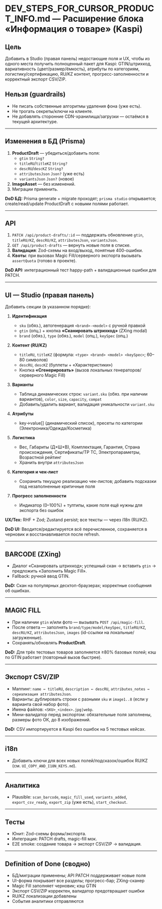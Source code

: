 # DEV_STEPS_FOR_CURSOR_PRODUCT_INFO.md — Расширение блока «Информация о товаре» (Kaspi)

## Цель
Добавить в Studio (правая панель) недостающие поля и UX, чтобы из одного места получить полноценный пакет для Kaspi: GTIN/штрихкод, вариативность (цвет/размер/ёмкость), атрибуты по категориям, логистику/сертификацию, RU/KZ контент, прогресс-заполненности и корректный экспорт CSV/ZIP.

## Нельзя (guardrails)
- Не писать собственные алгоритмы удаления фона (уже есть).
- Не трогать секреты/ключи на клиенте.
- Не добавлять сторонние CDN-хранилища/загрузки — остаёмся в текущей архитектуре.

---

## Изменения в БД (Prisma)
1. **ProductDraft** — убедиться/добавить поля:
   - `gtin` `String?`
   - `titleRU`/`titleKZ` `String?`
   - `descRU`/`descKZ` `String?`
   - `attributesJson` `Json?` (уже есть)
   - `variantsJson` `Json?` (новое)
2. **ImageAsset** — без изменений.
3. Миграции применить.

**DoD БД:** Prisma generate + migrate проходят; `prisma studio` открывается; create/read/update ProductDraft с новыми полями работает.

---

## API
1. `PATCH /api/product-drafts/:id` — поддержать обновление `gtin`, `titleRU/KZ`, `descRU/KZ`, `attributesJson`, `variantsJson`.
2. `GET /api/product-drafts` — вернуть новые поля в списке.
3. **Валидация**: Zod-схемы на вход/выход, понятные 400-ошибки.
4. **Квоты**: при вызовах Magic Fill/серверного экспорта вызывать `assertQuota` (готово в проекте).

**DoD API:** интеграционный тест happy-path + валидационные ошибки для PATCH.

---

## UI — Studio (правая панель)
Добавить секции (в указанном порядке):

1) **Идентификация**
   - `sku` (обяз.), автогенерация `<brand>-<model>` с ручной правкой
   - `gtin` (опц.) + кнопка **«Сканировать штрихкод»** (ZXing modal)
   - `brand` (обяз.), `type` (обяз.), `model` (опц.), `keySpec` (опц.)

2) **Контент (RU/KZ)**
   - `titleRU`, `titleKZ` (формула: `<type> <brand> <model> <keySpec>`; 60–80 символов)
   - `descRU`, `descKZ` (буллеты + «Характеристики»)
   - Кнопка **«Сгенерировать»** (вызов локальных генераторов/серверного Magic Fill)

3) **Варианты**
   - Таблица динамических строк: `variant.sku` (обяз. при наличии вариантов), `color`, `size`, `capacity`, `compat`
   - Добавить/удалить вариант, валидация уникальности `variant.sku`

4) **Атрибуты**
   - key→value[] (динамический список), пресеты по категории (Электроника/Одежда/Косметика)

5) **Логистика**
   - Вес, Габариты (Д×Ш×В), Комплектация, Гарантия, Страна происхождения, Сертификаты/ТР ТС, Электропараметры, Возрастной рейтинг
   - Хранить внутри `attributesJson`

6) **Категория и чек-лист**
   - Сохранить текущую реализацию чек-листов; добавить подсказки под незаполненные критичные поля

7) **Прогресс заполненности**
   - Индикатор (0–100%) + тултипы, какие поля ещё нужны для экспорта без ошибок

**UX/Тех:** RHF + Zod; Zustand persist; все тексты — через i18n (RU/KZ).

**DoD UI:** Вводится/редактируется всё перечисленное, сохраняется в черновик и восстанавливается после refresh.

---

## BARCODE (ZXing)
- Диалог «Сканировать штрихкод»; успешный скан → вставить `gtin` → предложить «Заполнить Magic Fill».
- Fallback: ручной ввод GTIN.

**DoD:** Скан на популярных десктоп-браузерах; корректные сообщения об ошибках.

---

## MAGIC FILL
- При наличии `gtin` и/или фото — вызывать `POST /api/magic-fill`.
- После ответа — заполнять `brand/type/model/keySpec`, `titleRU/KZ`, `descRU/KZ`, `attributesJson`, `images` (id-ссылки на локальные/загруженные).
- Сохранять/обновлять **ProductDraft**.

**DoD:** Для трёх тестовых товаров заполняется ≥80% базовых полей; кэш по GTIN работает (повторный вызов быстрее).

---

## Экспорт CSV/ZIP
- Маппинг: `name ← titleRU`, `description ← descRU`, `attributes_notes ← сериализация attributesJson`.
- Варианты: дублировать строки с разными `sku` и `image1..8` (если у варианта свой набор фото).
- Имена файлов: `<SKU>_<index>.jpg|webp`.
- Мини-валидатор перед экспортом: обязательные поля заполнены, размеры фото ОК, до 8 изображений.

**DoD:** CSV импортируется в Kaspi без ошибок на 5 тестовых кейсах.

---

## i18n
- Добавить ключи для всех новых полей/подсказок/ошибок RU/KZ (см. `UI_COPY_AND_I18N_KEYS.md`).

---

## Аналитика
- Plausible: `scan_barcode`, `magic_fill_used`, `variants_added`, `export_csv_ready`, `export_zip` (уже есть), `start_checkout`.

---

## Тесты
- Юнит: Zod-схемы формы/экспорта.
- Интеграция: PATCH drafts, magic-fill мок.
- E2E smoke: создание товара → экспорт CSV/ZIP → валидация.

---

## Definition of Done (сводно)
- БД/миграции применены; API PATCH поддерживает новые поля
- UI-форма покрывает все разделы; прогресс-бар; ZXing-сканер
- Magic Fill заполняет черновик; кэш GTIN
- Экспорт CSV/ZIP корректен, валидатор предотвращает ошибки
- RU/KZ локализации добавлены
- События аналитики отправляются